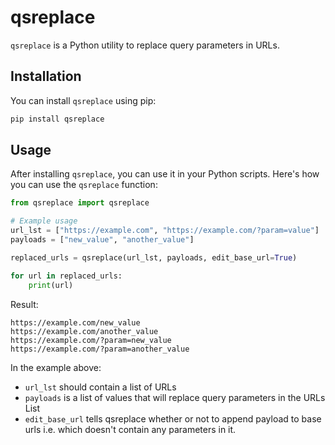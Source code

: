 # qsreplace

`qsreplace` is a Python utility to replace query parameters in URLs.

## Installation

You can install `qsreplace` using pip:

```bash
pip install qsreplace
```

## Usage

After installing `qsreplace`, you can use it in your Python scripts. Here's how you can use the `qsreplace` function:

```python
from qsreplace import qsreplace

# Example usage
url_lst = ["https://example.com", "https://example.com/?param=value"]
payloads = ["new_value", "another_value"]

replaced_urls = qsreplace(url_lst, payloads, edit_base_url=True)

for url in replaced_urls:
    print(url)
```

Result:

```
https://example.com/new_value
https://example.com/another_value
https://example.com/?param=new_value
https://example.com/?param=another_value
```

In the example above:
- `url_lst` should contain a list of URLs
- `payloads` is a list of values that will replace query parameters in the URLs List
- `edit_base_url` tells qsreplace whether or not to append payload to base urls i.e. which doesn't contain any parameters in it.


